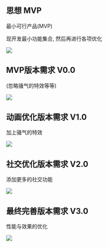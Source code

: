 ## 思想 MVP

最小可行产品(MVP)

现开发最小功能集合, 然后再进行各项优化

<img src="https://tva1.sinaimg.cn/large/006y8mN6gy1g8u7ku45frj31ds0n0nck.jpg">

## MVP版本需求 V0.0

(忽略骚气的特效等等)

<img src="https://tva1.sinaimg.cn/large/006y8mN6gy1g8u7kynhzbj31ds0n0ken.jpg">

## 动画优化版本需求 V1.0

加上骚气的特效

<img src="https://tva1.sinaimg.cn/large/006y8mN6gy1g8u7l489qsj31ds0n0e0w.jpg">

## 社交优化版本需求 V2.0

添加更多的社交功能

<img src="https://tva1.sinaimg.cn/large/006y8mN6gy1g8u7l9nl1sj31ds0n0wxv.jpg">

## 最终完善版本需求 V3.0

性能与效果的优化

<img src="https://tva1.sinaimg.cn/large/006y8mN6gy1g8u7lezl5tj31ds0n0wy3.jpg">
